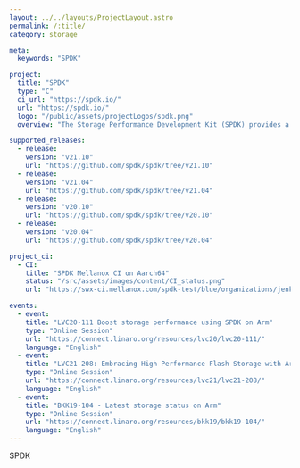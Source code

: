 ```yaml
---
layout: ../../layouts/ProjectLayout.astro
permalink: /:title/
category: storage

meta:
  keywords: "SPDK"

project:
  title: "SPDK"
  type: "C"
  ci_url: "https://spdk.io/"
  url: "https://spdk.io/"
  logo: "/public/assets/projectLogos/spdk.png"
  overview: "The Storage Performance Development Kit (SPDK) provides a set of tools and libraries for writing high performance, scalable, user-mode storage applications. It achieves high performance by moving all of the necessary drivers into userspace and operating in a polled mode instead of relying on interrupts, which avoids kernel context switches and eliminates interrupt handling overhead."

supported_releases:
  - release:
    version: "v21.10"
    url: "https://github.com/spdk/spdk/tree/v21.10"
  - release:
    version: "v21.04"
    url: "https://github.com/spdk/spdk/tree/v21.04"
  - release:
    version: "v20.10"
    url: "https://github.com/spdk/spdk/tree/v20.10"
  - release:
    version: "v20.04"
    url: "https://github.com/spdk/spdk/tree/v20.04"

project_ci:
  - CI:
    title: "SPDK Mellanox CI on Aarch64"
    status: "/src/assets/images/content/CI_status.png"
    url: "https://swx-ci.mellanox.com/spdk-test/blue/organizations/jenkins/basic_test_spdk_upstream_ci/activity"

events:
  - event:
    title: "LVC20-111 Boost storage performance using SPDK on Arm"
    type: "Online Session"
    url: "https://connect.linaro.org/resources/lvc20/lvc20-111/"
    language: "English"
  - event:
    title: "LVC21-208: Embracing High Performance Flash Storage with Arm"
    type: "Online Session"
    url: "https://connect.linaro.org/resources/lvc21/lvc21-208/"
    language: "English"
  - event:
    title: "BKK19-104 - Latest storage status on Arm"
    type: "Online Session"
    url: "https://connect.linaro.org/resources/bkk19/bkk19-104/"
    language: "English"
---
```


<p>SPDK</p>
